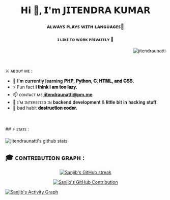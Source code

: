<html>
<h1 align="center">𝗛𝗶 👋, 𝗜'𝗺 𝗝𝗜𝗧𝗘𝗡𝗗𝗥𝗔 𝗞𝗨𝗠𝗔𝗥</h1>
<h3 align="center">ᴀʟᴡᴀʏꜱ ᴘʟᴀʏꜱ ᴡɪᴛʜ ʟᴀɴɢᴜᴀɢᴇꜱ🐍</h3>
<h4 align="center">ɪ ʟɪᴋᴇ ᴛᴏ ᴡᴏʀᴋ ᴘʀɪᴠᴀᴛᴇʟʏ 🔏</h4>

<p align="right"> <img src="https://komarev.com/ghpvc/?username=jitendraunatti&label=Profile%20views&color=0e75b6&style=flat" alt="jitendraunatti" /> </p>
<br>

 ⚔️ ᴀʙᴏᴜᴛ ᴍᴇ : <br>
- 🌱 𝐈’𝐦 𝐜𝐮𝐫𝐫𝐞𝐧𝐭𝐥𝐲 𝐥𝐞𝐚𝐫𝐧𝐢𝐧𝐠 **𝐏𝐇𝐏, 𝐏𝐲𝐭𝐡𝐨𝐧, 𝐂, 𝐇𝐓𝐌𝐋, 𝐚𝐧𝐝 𝐂𝐒𝐒.**
- ⚡ Fun fact **𝐢 𝐭𝐡𝐢𝐧𝐤 𝐢 𝐚𝐦 𝐭𝐨𝐨 𝐥𝐚𝐳𝐲.**
- 📫 ᴄᴏɴᴛᴀᴄᴛ ᴍᴇ **jitendraunatti@pm.me**
- 👀 ɪ’ᴍ ɪɴᴛᴇʀᴇꜱᴛᴇᴅ ɪɴ 𝐛𝐚𝐜𝐤𝐞𝐧𝐝 𝐝𝐞𝐯𝐞𝐥𝐨𝐩𝐦𝐞𝐧𝐭 & 𝐥𝐢𝐭𝐭𝐥𝐞 𝐛𝐢𝐭 𝐢𝐧 𝐡𝐚𝐜𝐤𝐢𝐧𝐠 𝐬𝐭𝐮𝐟𝐟.
- 👿 bad habit **𝐝𝐞𝐬𝐭𝐫𝐮𝐜𝐭𝐢𝐨𝐧 𝐜𝐨𝐝𝐞𝐫.**
  
<br>
<br>
## ⚡️ ꜱᴛᴀᴛꜱ : 

![jitendraunatti's github stats](https://github-stats-alpha.vercel.app/api?username=jitendraunatti&cc=000&tc=fff&ic=fff&bc=000)


## 🎓 ᴄᴏɴᴛʀɪʙᴜᴛɪᴏɴ ɢʀᴀᴘʜ :

<p align="center">
  <a href="https://github.com/jitendraunatti">
    <img src="https://github-readme-streak-stats.herokuapp.com/?user=jitendraunatti&theme=radical&border=7F3FBF&background=0D1117" alt="Sanjib's GitHub streak"/>
  </a>
</p>

<p align="center">
  <a href="https://github.com/jitendraunatti">
    <img src="https://github-profile-summary-cards.vercel.app/api/cards/profile-details?username=jitendraunatti&theme=radical" alt="Sanjib's GitHub Contribution"/>
  </a>
</p>

<a href="https://github.com/jitendraunatti">
<img alt="Sanjib's Activity Graph" src="https://github-readme-activity-graph.vercel.app/graph?username=jitendraunatti&bg_color=1F222E&color=F8D866&line=F85D7F&point=FFFFFF&hide_border=true">
</a>
